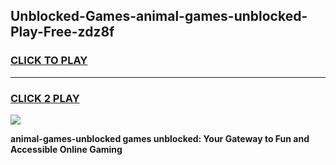 
## Unblocked-Games-animal-games-unblocked-Play-Free-zdz8f
<h3>
<a href="https://premium76.site?title=animal-games-unblocked&ref=23A">CLICK TO PLAY</a></h3>
<hr>

<h3>
<a href="https://premium76.site?title=animal-games-unblocked&ref=23A">CLICK 2 PLAY</a>
  
</h3>

<a href="https://premium76.site?title=animal-games-unblocked&ref=23A"><img src="https://clearcache.store/games.png"></a>


**animal-games-unblocked games unblocked: Your Gateway to Fun and Accessible Online Gaming**
